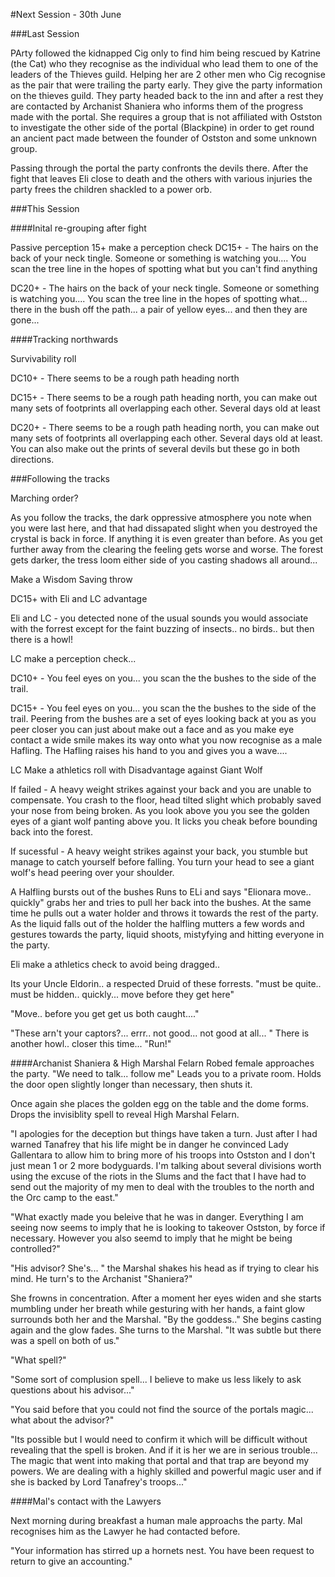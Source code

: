 #Next Session - 30th June

###Last Session

PArty followed the kidnapped Cig only to find him being rescued by Katrine (the Cat) who they recognise as the individual who lead them to one of the leaders of the Thieves guild. Helping her are 2 other men who Cig recognise as the pair that were trailing the party early. They give the party information on the thieves guild. They party headed back to the inn and after a rest they are contacted by Archanist Shaniera who informs them of the progress made with the portal. She requires a group that is not affiliated with Ostston to investigate the other side of the portal (Blackpine) in order to get round an ancient pact made between the founder of Ostston and some unknown group.

Passing through the portal the party confronts the devils there. After the fight that leaves Eli close to death and the others with various injuries the party frees the children shackled to a power orb.

###This Session

####Inital re-grouping after fight

Passive perception 15+ make a perception check 
DC15+ - The hairs on the back of your neck tingle. Someone or something is watching you.... You scan the tree line in the hopes of spotting what but you can't find anything

DC20+ - The hairs on the back of your neck tingle. Someone or something is watching you.... You scan the tree line in the hopes of spotting what... there in the bush off the path... a pair of yellow eyes... and then they are gone...

####Tracking northwards

Survivability roll

DC10+ - There seems to be a rough path heading north

DC15+ - There seems to be a rough path heading north, you can make out many sets of footprints all overlapping each other. Several days old at least

DC20+ - There seems to be a rough path heading north, you can make out many sets of footprints all overlapping each other. Several days old at least. You can also make out the prints of several devils but these go in both directions.

###Following the tracks

Marching order?  

As you follow the tracks, the dark oppressive atmosphere you note when you were last here, and that had dissapated slight when you destroyed the crystal is back in force. If anything it is even greater than before. As you get further away from the clearing the feeling gets worse and worse. The forest gets darker, the tress loom either side of you casting shadows all around...

Make a Wisdom Saving throw

DC15+ with Eli and LC advantage

Eli and LC - you detected none of the usual sounds you would associate with the forrest except for the faint buzzing of insects.. no birds.. but then there is a howl!

LC make a perception check...

DC10+ - You feel eyes on you... you scan the the bushes to the side of the trail. 

DC15+ - You feel eyes on you... you scan the the bushes to the side of the trail. Peering from the bushes are a set of eyes looking back at you as you peer closer you can just about make out a face and as you make eye contact a wide smile makes its way onto what you now recognise as a male Hafling. The Hafling raises his hand to you and gives you a wave....

LC Make a athletics roll with Disadvantage against Giant Wolf

If failed - A heavy weight strikes against your back and you are unable to compensate. You crash to the floor, head tilted slight which probably saved your nose from being broken. As you look above you you see the golden eyes of a giant wolf panting above you. It licks you cheak before bounding back into the forest.

If sucessful -  A heavy weight strikes against your back, you stumble but manage to catch yourself before falling. You turn your head to see a giant wolf's head peering over your shoulder.

A Halfling bursts out of the bushes Runs to ELi and says "Elionara move.. quickly" grabs her and tries to pull her back into the bushes. At the same time he pulls out a water holder and throws it towards the rest of the party. As the liquid falls out of the holder the halfling mutters a few words and gestures towards the party, liquid shoots, mistyfying and hitting everyone in the party.

Eli make a athletics check to avoid being dragged..

Its your Uncle Eldorin.. a respected Druid of these forrests. "must be quite.. must be hidden.. quickly... move before they get here"

"Move.. before you get get us both caught...."

"These arn't your captors?... errr.. not good... not good at all... " There is another howl.. closer this time... "Run!"







####Archanist Shaniera & High Marshal Felarn
Robed female approaches the party. "We need to talk... follow me" Leads you to a private room. Holds the door open slightly longer than necessary, then shuts it.

Once again she places the golden egg on the table and the dome forms.
Drops the invisiblity spell to reveal High Marshal Felarn. 

"I apologies for the deception but things have taken a turn. Just after I had warned Tanafrey that his life might be in danger he convinced Lady Gallentara to allow him to bring more of his troops into Ostston and I don't just mean 1 or 2 more bodyguards. I'm talking about several divisions worth using the excuse of the riots in the Slums and the fact that I have had to send out the majority of my men to deal with the troubles to the north and the Orc camp to the east."

"What exactly made you beleive that he was in danger. Everything I am seeing now seems to imply that he is looking to takeover Ostston, by force if necessary. However you also seemd to imply that he might be being controlled?"

"His advisor? She's... " the Marshal shakes his head as if trying to clear his mind. He turn's to the Archanist "Shaniera?"

She frowns in concentration. After a moment her eyes widen and she starts mumbling under her breath while gesturing with her hands, a faint glow surrounds both her and the Marshal. "By the goddess.." She begins casting again and the glow fades. She turns to the Marshal. "It was subtle but there was a spell on both of us."

"What spell?"

"Some sort of complusion spell... I believe to make us less likely to ask questions about his advisor..."

"You said before that you could not find the source of the portals magic... what about the advisor?"

"Its possible but I would need to confirm it which will be difficult without revealing that the spell is broken. And if it is her we are in serious trouble... The magic that went into making that portal and that trap are beyond my powers. We are dealing with a highly skilled and powerful magic user and if she is backed by Lord Tanafrey's troops..."

####Mal's contact with the Lawyers

Next morning during breakfast a human male approachs the party. Mal recognises him as the Lawyer he had contacted before. 

"Your information has stirred up a hornets nest. You have been request to return to give an accounting."







